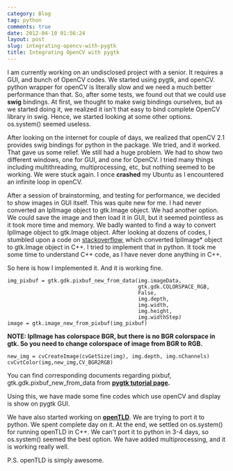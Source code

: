 ```yaml
---
category: Blog
tag: python
comments: true
date: 2012-04-10 01:56:24
layout: post
slug: integrating-opencv-with-pygtk
title: Integrating OpenCV with pygtk
---
```


I am currently working on an undisclosed project with a senior. It requires a GUI, and bunch of OpenCV codes. We started using pygtk, and openCV. python wrapper for openCV is literally slow and we need a much better performance than that. So, after some tests, we found out that we could use **swig** bindings. At first, we thought to make swig bindings ourselves, but as we started doing it, we realized it isn't that easy to bind complete OpenCV library in swig. Hence, we started looking at some other options. os.system() seemed useless.

After looking on the internet for couple of days, we realized that openCV 2.1 provides swig bindings for python in the package. We tried, and it worked. That gave us some relief. We still had a huge problem. We had to show two different windows, one for GUI, and one for OpenCV. I tried many things including multithreading, multiprocessing, etc, but nothing seemed to be working. We were stuck again. I once **crashed** my Ubuntu as I encountered an infinite loop in openCV.

After a session of brainstorming, and testing for performance, we decided to show images in GUI itself. This was quite new for me. I had never converted an IplImage object to gtk.Image object. We had another option. We could save the image and then load it in GUI, but it seemed pointless as it took more time and memory. We badly wanted to find a way to convert IplImage object to gtk.Image object. After looking at dozens of codes, I stumbled upon a code on [stackoverflow,](http://stackoverflow.com/questions/1188665/how-can-i-display-an-opencv-iplimage-in-gtk-gtkmm) which converted IplImage* object to gtk.Image object in C++. I tried to implement that in python. It took me some time to understand C++ code, as I have never done anything in C++.

So here is how I implemented it. And it is working fine.

    
    img_pixbuf = gtk.gdk.pixbuf_new_from_data(img.imageData,
                                              gtk.gdk.COLORSPACE_RGB,
                                              False,
                                              img.depth,
                                              img.width,
                                              img.height,
                                              img.widthStep)
    image = gtk.image_new_from_pixbuf(img_pixbuf)




**NOTE: IplImage has colorspace BGR, but there is no BGR colorspace in gtk. So you need to change colorspace of image from BGR to RGB.**

    
    new_img = cvCreateImage(cvGetSize(img), img.depth, img.nChannels)
    cvCvtColor(img,new_img,CV_BGR2RGB)




You can find corresponding documents regarding pixbuf, gtk.gdk.pixbuf_new_from_data from **[pygtk tutorial page](http://www.pygtk.org/docs/pygtk/class-gdkpixbuf.html#function-gdk--pixbuf-new-from-data).**

Using this, we have made some fine codes which use openCV and display is show on pygtk GUI.

We have also started working on [**openTLD**](http://info.ee.surrey.ac.uk/Personal/Z.Kalal/tld.html). We are trying to port it to python. We spent complete day on it. At the end, we settled on os.system() for running openTLD in C++. We can't port it to python in 3-4 days, so os.system() seemed the best option. We have added multiprocessing, and it is working really well.

P.S. openTLD is simply awesome.
